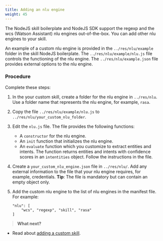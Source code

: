 ```yaml
---
title: Adding an nlu engine
weight: 45
---
```

The NodeJS skill boilerplate and NodeJS SDK support the regexp and the wcs (Watson Assistant) nlu engines out-of-the-box.  You can add other nlu engines to your skill.  

An example of a custom nlu engine is provided in the `../res/nlu/example` folder in the skill NodeJS boilerplate.   The  `../res/nlu/example/nlu.js` file controls the functioning of the nlu engine. The `../res/nlu/example.json` file provides external options to the nlu engine.

### Procedure

Complete these steps:

1. In the your custom skill, create a folder for the  nlu engine in `../res/nlu`. Use a folder name that represents the nlu engine, for example, `rasa`.
2. Copy the file `../res/nlu/example/nlu.js` to  `../res/nlu/your_custom_nlu_folder`.
3. Edit the `nlu.js` file. The file provides the following functions:
    - A `constructor` for the nlu engine.
    - An `init` function that initializes the nlu engine.
    - An `evaluate` function which you customize to extract entities and intents. The function returns entities and intents with confidence scores in an `intentities` object. Follow the instructions in the file.
4. Create a `your_custom_nlu_engine.json` file in `../res/nlu/`.  Add any external information to the file that your nlu engine requires, for example, credentials.  **Tip**: The file is mandatory but can contain an empty object only.
5. Add the custom nlu engine to the list of nlu engines in the manifest file. For example:

    ```
    "nlu": [
        "wcs", "regexp", "skill", "rasa"
    ]
    ```

> **What next?**
* Read about [adding a custom skill]({{site.baseurl}}/skill/create_custom_skill).
